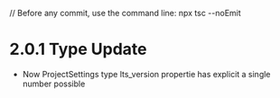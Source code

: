 // Before any commit, use the command line: npx tsc --noEmit

# 2.0.1 Type Update

- Now ProjectSettings type lts_version propertie has explicit a single number possible